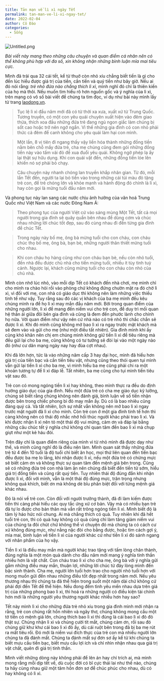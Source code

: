 ```yaml
---
title: Tản mạn về lì xì ngày Tết
permalink: tan-man-ve-li-xi-ngay-tet/
date: 2022-02-04
author: Cô Đào
categories:
  - Sống
---
```


![Untitled.png](https://prod-files-secure.s3.us-west-2.amazonaws.com/1c35bcdc-42a4-44e8-9d9c-01e2d858c279/3647203f-f8ba-4f54-8a44-eec7d8da7702/Untitled.png?X-Amz-Algorithm=AWS4-HMAC-SHA256&X-Amz-Content-Sha256=UNSIGNED-PAYLOAD&X-Amz-Credential=AKIAT73L2G45HZZMZUHI%2F20240313%2Fus-west-2%2Fs3%2Faws4_request&X-Amz-Date=20240313T024328Z&X-Amz-Expires=3600&X-Amz-Signature=d35320f466534c8fc751cac5e572293db6e01a75f871aabf69dd5aa0b93c4923&X-Amz-SignedHeaders=host&x-id=GetObject)


_Bài viết này mang theo những câu chuyện và quan điểm cá nhân nên có thể không phù hợp với đa số, xin không nhận những bình luận mỉa mai tiêu cực._


Mình đã trải qua 32 cái tết, kể từ thuở còn nhỏ xíu chẳng biết tiền là gì cho đến lúc hiểu được giá trị của tiền, cần tiền và quý tiền như bây giờ. Nếu ai đó nói rằng: _trẻ nhỏ đứa nào chẳng thích lì xì_, mình nghĩ đó chỉ là thiên kiến của họ mà thôi. Nếu muốn tìm hiểu rõ hơn nguồn gốc và ý nghĩa của lì xì, trên mạng có vô số bài viết để chúng ta tìm đọc, ví dụ như bài này mình lấy từ trang [laodong.vn](https://laodong.vn/van-hoa-giai-tri/nguon-goc-va-y-nghia-cua-tuc-li-xi-trong-ngay-dau-xuan-nam-moi-998434.ldo?ref=duongdao.family).


> Tục lệ lì xì đầu năm mới đã có từ thời xa xưa, xuất xứ từ Trung Quốc. Tương truyền, có một con yêu quái chuyên xuất hiện vào đêm giao thừa, thích xoa đầu những đứa trẻ đang ngủ ngon giấc làm chúng bị sốt cao hoặc trở nên ngớ ngẩn. Vì thế những gia đình có con nhỏ phải thức cả đêm để canh không cho yêu quái làm hại con mình.


> Một lần, 8 vị tiên đi ngang thấy vậy liền hóa thành những đồng tiền nằm bên chỗ mấy đứa trẻ, cha mẹ chúng cũng đem gói những đồng tiền này vào tấm vải đỏ để xua đuổi yêu quái. Không ngờ phép lạ ấy lại thật sự hữu dụng. Khi con quái vật đến, những đồng tiền lóe lên khiến nó sợ phải bỏ chạy.


> Câu chuyện này nhanh chóng lan truyền khắp nhân gian. Từ đó, mỗi lần Tết đến, người ta lại bỏ tiền vào trong những cái túi màu đỏ tặng trẻ con, để trẻ chóng lớn và khỏe mạnh và hành động đó chính là lì xì, hay còn gọi là mừng tuổi đầu năm mới.


Và phong tục này lan sang các nước chịu ảnh hưởng của văn hoá Trung Quốc như Việt Nam và các nước Đông Nam Á:


> Theo phong tục của người Việt cứ vào sáng mùng Một Tết, tất cả mọi người trong gia đình sẽ quây quần bên nhau để dùng cơm và chúc nhau những lời chúc tốt đẹp, sau đó cùng nhau đi đến từng gia đình để chúc Tết.


> Trong ngày này bố mẹ, ông bà mừng tuổi cho con cháu, con cháu chúc thọ bố mẹ, ông bà, bạn bè, những người thân thiết mừng tuổi cho nhau.


> Khi con cháu họ hàng cũng như con cháu bạn bè, nếu còn nhỏ tuổi, đến nhà đều được chủ nhà cho tiền mừng tuổi, nhiều ít tùy tình tuỳ cảnh. Ngược lại, khách cũng mừng tuổi cho con cháu còn nhỏ của chủ nhà.


Mình còn nhớ lúc nhỏ, vào mỗi dịp Tết có khách đến nhà chơi, mẹ mình chỉ cho mình ra chào hỏi rồi vào phòng chứ không đứng chườn mặt ra đó chờ lì xì, vì đối với mẹ, con nhà có giáo dục thì không nên làm những việc thiếu tinh tế như vậy. Tuy rằng sau đó các vị khách của ba mẹ mình đều kêu chúng mình ra để họ lì xì may mắn đầu năm mới. Bởi trong quan điểm của những người lớn, lì xì để mang đến niềm vui cho trẻ con, để duy trì mối quan hệ thân ái giữa đôi bên gia đình và cũng là đem đến phước lành cho chính họ nữa. Với quan điểm như vậy nên cứ nhà nào có trẻ nhỏ thì chắc chắn sẽ được lì xì. Khi đó mình cũng không mở bao lì xì ra ngay trước mặt khách mà sẽ đem vào và gửi cho mẹ (như một điều tất nhiên). Gia đình mình khi ấy cũng khó khăn nên chị em chúng mình không giữ tiền lì xì để tiêu riêng mà đều gửi lại cho ba mẹ, cũng không có tư tưởng sẽ đòi lại vào một ngày nào đó (như cư dân mạng ngày nay hay đùa cợt nhau).


Khi đã lớn hơn, tức là vào những năm cấp 3 hay đại học, mình đã hiểu hơn giá trị của tiền bạc và cần tiền tiêu vặt, nhưng cũng theo thói quen tụi mình vẫn gửi lại tiền lì xì cho ba mẹ, vì mình hiểu ba mẹ cũng phải chi ra một khoản tương tự để lì xì đáp lễ. Tất nhiên, ba mẹ cũng cho tụi mình tiền tiêu vặt sau đó.


Trẻ con có mong ngóng tiền lì xì hay không, theo mình thực ra đều do định hướng giáo dục của gia đình. Nếu một đứa trẻ có cha mẹ giáo dục kỹ lưỡng, chúng sẽ biết rằng chúng không nên đánh giá, bình luận về số tiền nhận được bên trong chiếc phong bì đỏ may mắn ấy. Dù có là bao nhiêu cũng đáng quý cả. Và tất nhiên, lịch sự nhất vẫn không nên mở bao lì xì ngay trước mặt người đã lì xì cho mình. Còn trẻ con ở một gia đình tinh tế hơn thì càng không nên có thái độ nhắc nhở hối thúc người khác phải trao lì xì. Và khi được nhận lì xì nên tỏ một thái độ vui mừng, cảm ơn và đáp lại bằng những câu chúc tết ý nghĩa chứ không chỉ quan tâm đến bao lì xì mà chụp giựt như một kẻ háu đói.


Trên đây chỉ là quan điểm riêng của mình vì từ nhỏ mình đã được dạy như thế, và mình cũng nghĩ đó là điều nên làm. Mình quan sát thấy những đứa trẻ từ 4 đến 10 tuổi là độ tuổi chỉ biết ăn học, mọi thứ liên quan đến tiền bạc đều được ba mẹ lo lắng, khi nhận được lì xì, nếu một đứa trẻ có chừng mực sẽ biết cảm ơn và không thực sự quan tâm đến mệnh giá bên trong. Cũng sẽ có những đứa trẻ con nhà làm ăn nên chúng đã biết đến tiền từ sớm, hiểu giá trị đồng tiền và cũng rất quý tiền. Tuy nhiên thái độ đúng đắn khi nhận được lì xì, đối với mình, vẫn là một thái độ đúng mực, trân trọng nhưng không quá khích, biết ơn mà không dè bĩu phân biệt đối với từng mệnh giá khác nhau.


Đó là nói về trẻ con. Còn đối với người trưởng thành, đã đi làm kiếm được tiền thì càng phải hiểu các quy tắc ứng xử cơ bản. Vậy mà có nhiều bạn trẻ đã tự lo được cho bản thân mà vẫn rất trông ngóng tiền lì xì. Mình biết đó là tâm lý háo hức nói chung. Ai mà chẳng thích có quà. Tuy nhiên khi đã hết tuổi trẻ con, thì có quà hay không có quà cũng chỉ làm tăng giảm niềm vui của chúng ta đôi chút chứ không thể vì chuyện đó mà chúng ta có cách cư xử không đúng mực, như nằng nặc đòi cho bằng được, hoặc tìm cách gợi ý, mỉa mai, bình luận về tiền lì xì của người khác cứ như tiền lì xì đó sánh ngang với nhân phẩm của họ vậy.


Tiền lì xì là điều may mắn mà người khác trao tặng với tấm lòng chân thành, đúng nghĩa là một món quà dành cho đầu năm mới mang ý nghĩa tinh thần nhiều hơn là vật chất. Con cháu trao lì xì cho cha mẹ, ông bà với ý nghĩa gửi gắm những điều may mắn, thuận lợi, những lời chúc từ đáy lòng mình đến bậc sinh thành. Cha mẹ, người lớn tuổi hơn trao cho người nhỏ tuổi hơn với mong muốn gửi đến nhau những điều tốt đẹp nhất trong năm mới. Nếu yêu thương nhau thì chúng ta đã thể hiện trong suốt một năm dài chứ không cứ phải đợi đến Tết để thể hiện. Nếu đong đếm tình yêu mến nhau dựa trên giá trị của những phong bao lì xì, thì hoá ra những người có điều kiện tài chính hơn mới là những người yêu thương người khác nhiều hơn hay sao?


Tết này mình lì xì cho những đứa trẻ nhỏ xíu trong gia đình mình mới nhận ra rằng, trẻ con chúng rất hồn nhiên và ngây thơ, chúng không mong cầu một tờ tiền có mệnh giá lớn, chúng thích bao lì xì thì đúng là cái bao lì xì đỏ đỏ thật sự. Chúng nhận lì xì và chúng cười tít mắt, chúng cảm ơn, rồi sau đó chúng giữ khư khư cái bao lì xì đỏ ấy, dù cái ruột bên trong đã bị ba mẹ rút ra mất tiêu rồi. Đó mới là niềm vui đích thực của trẻ con mà nhiều người lớn chúng ta đã đánh mất. Chúng ta đánh mất sự đơn sơ ấy kể từ khi chúng ta biết mưu cầu tiền bạc, biết mưu cầu lợi ích và chỉ nhìn nhận nhau qua giá trị vật chất, quên đi giá trị tinh thần.


Mình viết những dòng này không phải để lên án hay chỉ trích ai, mà mình mong rằng mỗi dịp tết về, dù cuộc đời có bĩ cực thái lai như thế nào, chúng ta hãy cùng nhau giữ một tâm hồn đơn sơ để chúc phúc cho nhau, dù có hay không có lì xì.

